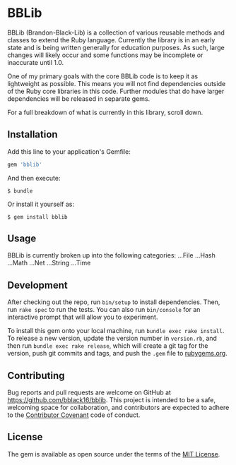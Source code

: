 # BBLib

BBLib (Brandon-Black-Lib) is a collection of various reusable methods and classes to extend the Ruby language. Currently the library is in an early state and is being written generally for education purposes. As such, large changes will likely occur and some functions may be incomplete or inaccurate until 1.0.

One of my primary goals with the core BBLib code is to keep it as lightweight as possible. This means you will not find dependencies outside of the Ruby core libraries in this code. Further modules that do have larger dependencies will be released in separate gems.

For a full breakdown of what is currently in this library, scroll down.

## Installation

Add this line to your application's Gemfile:

```ruby
gem 'bblib'
```

And then execute:

    $ bundle

Or install it yourself as:

    $ gem install bblib

## Usage

BBLib is currently broken up into the following categories:
...File
...Hash
...Math
...Net
...String
...Time

## Development

After checking out the repo, run `bin/setup` to install dependencies. Then, run `rake spec` to run the tests. You can also run `bin/console` for an interactive prompt that will allow you to experiment.

To install this gem onto your local machine, run `bundle exec rake install`. To release a new version, update the version number in `version.rb`, and then run `bundle exec rake release`, which will create a git tag for the version, push git commits and tags, and push the `.gem` file to [rubygems.org](https://rubygems.org).

## Contributing

Bug reports and pull requests are welcome on GitHub at https://github.com/bblack16/bblib. This project is intended to be a safe, welcoming space for collaboration, and contributors are expected to adhere to the [Contributor Covenant](contributor-covenant.org) code of conduct.

## License

The gem is available as open source under the terms of the [MIT License](http://opensource.org/licenses/MIT).
